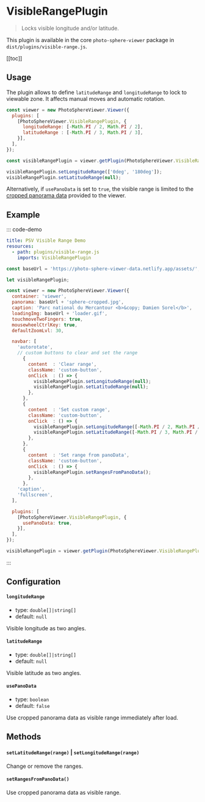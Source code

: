 # VisibleRangePlugin

<ApiButton page="PSV.plugins.VisibleRangePlugin.html"/>

> Locks visible longitude and/or latitude.

This plugin is available in the core `photo-sphere-viewer` package in `dist/plugins/visible-range.js`.

[[toc]]


## Usage

The plugin allows to define `latitudeRange` and `longitudeRange` to lock to viewable zone. It affects manual moves and automatic rotation.

```js
const viewer = new PhotoSphereViewer.Viewer({
  plugins: [
    [PhotoSphereViewer.VisibleRangePlugin, {
      longitudeRange: [-Math.PI / 2, Math.PI / 2],
      latitudeRange : [-Math.PI / 3, Math.PI / 3],
    }],
  ],
});

const visibleRangePlugin = viewer.getPlugin(PhotoSphereViewer.VisibleRangePlugin);

visibleRangePlugin.setLongitudeRange(['0deg', '180deg']);
visibleRangePlugin.setLatitudeRange(null);
```

Alternatively, if `usePanoData` is set to `true`, the visible range is limited to the [cropped panorama data](../guide/adapters/equirectangular.md#cropped-panorama) provided to the viewer.

## Example

::: code-demo

```yaml
title: PSV Visible Range Demo
resources:
  - path: plugins/visible-range.js
    imports: VisibleRangePlugin
```

```js
const baseUrl = 'https://photo-sphere-viewer-data.netlify.app/assets/';

let visibleRangePlugin;

const viewer = new PhotoSphereViewer.Viewer({
  container: 'viewer',
  panorama: baseUrl + 'sphere-cropped.jpg',
  caption: 'Parc national du Mercantour <b>&copy; Damien Sorel</b>',
  loadingImg: baseUrl + 'loader.gif',
  touchmoveTwoFingers: true,
  mousewheelCtrlKey: true,
  defaultZoomLvl: 30,

  navbar: [
    'autorotate',
    // custom buttons to clear and set the range
      {
        content  : 'Clear range',
        className: 'custom-button',
        onClick  : () => {
          visibleRangePlugin.setLongitudeRange(null);
          visibleRangePlugin.setLatitudeRange(null);
        },
      },
      {
        content  : 'Set custom range',
        className: 'custom-button',
        onClick  : () => {
          visibleRangePlugin.setLongitudeRange([-Math.PI / 2, Math.PI / 2]);
          visibleRangePlugin.setLatitudeRange([-Math.PI / 3, Math.PI / 3]);
        },
      },
      {
        content  : 'Set range from panoData',
        className: 'custom-button',
        onClick  : () => {
          visibleRangePlugin.setRangesFromPanoData();
        },
      },
    'caption',
    'fullscreen',
  ],

  plugins: [
    [PhotoSphereViewer.VisibleRangePlugin, {
      usePanoData: true,
    }],
  ],
});

visibleRangePlugin = viewer.getPlugin(PhotoSphereViewer.VisibleRangePlugin);
```

:::


## Configuration

#### `longitudeRange`
- type: `double[]|string[]`
- default: `null`

Visible longitude as two angles.

#### `latitudeRange`
- type: `double[]|string[]`
- default: `null`

Visible latitude as two angles.

#### `usePanoData`
- type: `boolean`
- default: `false`

Use cropped panorama data as visible range immediately after load.


## Methods

#### `setLatitudeRange(range)` | `setLongitudeRange(range)`

Change or remove the ranges.

#### `setRangesFromPanoData()`

Use cropped panorama data as visible range.
